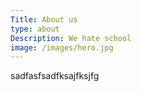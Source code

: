 ```yaml
---
Title: About us
type: about
Description: We hate school
image: /images/hero.jpg
---
```


sadfasfsadfksajfksjfg
